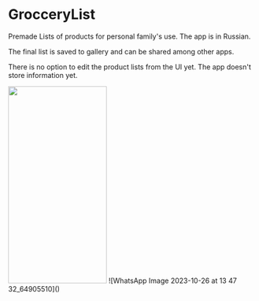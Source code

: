 # GrocceryList

Premade Lists of products for personal family's use. The app is in Russian.

The final list is saved to gallery and can be shared among other apps.

There is no option to edit the product lists from the UI yet.
The app doesn't store information yet.

<img src="https://github.com/glusi/GroceryList/assets/62393460/45bfabb0-5ba6-4ca4-b6db-4458dbbf2731" data-canonical-src="https://github.com/glusi/GroceryList/assets/62393460/45bfabb0-5ba6-4ca4-b6db-4458dbbf2731" width="200" height="400" />
![WhatsApp Image 2023-10-26 at 13 47 32_64905510]()
